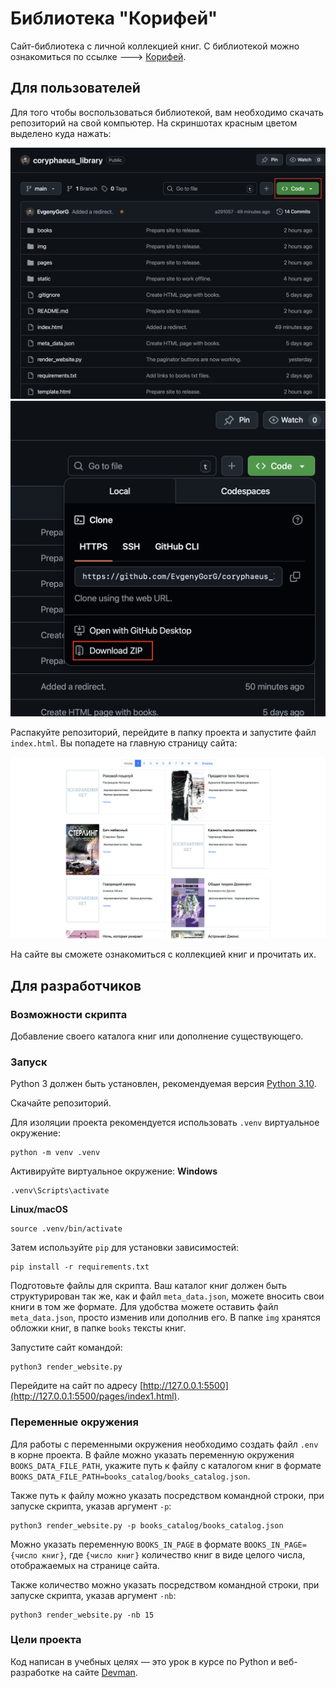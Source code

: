 # Библиотека "Корифей"

Сайт-библиотека с личной коллекцией книг.
С библиотекой можно ознакомиться по ссылке ---> [Корифей](https://evgenygorg.github.io/coryphaeus_library/).

## Для пользователей

Для того чтобы воспользоваться библиотекой, вам необходимо скачать репозиторий на свой компьютер.
На скриншотах красным цветом выделено куда нажать:

![Code](screenshots/download_repo_1.png)
![Download zip](screenshots/download_repo_2.png)

Распакуйте репозиторий, перейдите в папку проекта и запустите файл `index.html`.
Вы попадете на главную страницу сайта:

![Home](screenshots/home.png)

На сайте вы сможете ознакомиться с коллекцией книг и прочитать их.

## Для разработчиков

### Возможности скрипта

Добавление своего каталога книг или дополнение существующего.

### Запуск

Python 3 должен быть установлен, 
рекомендуемая версия [Python 3.10](https://www.python.org/downloads/release/python-3100/).

Скачайте репозиторий.

Для изоляции проекта рекомендуется использовать `.venv` виртуальное окружение:
```shell
python -m venv .venv
```

Активируйте виртуальное окружение:
**Windows**
```shell
.venv\Scripts\activate
```
**Linux/macOS**
```shell
source .venv/bin/activate
```

Затем используйте `pip` для установки зависимостей:
```shell
pip install -r requirements.txt
```

Подготовьте файлы для скрипта. Ваш каталог книг должен быть структурирован так же, как и файл
`meta_data.json`, можете вносить свои книги в том же формате. Для удобства можете оставить файл `meta_data.json`, 
просто изменив или дополнив его.
В папке `img` хранятся обложки книг, в папке `books` тексты книг.

Запустите сайт командой:
```shell
python3 render_website.py
```

Перейдите на сайт по адресу [http://127.0.0.1:5500](http://127.0.0.1:5500/pages/index1.html).

### Переменные окружения

Для работы с переменными окружения необходимо создать файл `.env` в корне проекта.
В файле можно указать переменную окружения `BOOKS_DATA_FILE_PATH`, укажите путь к 
файлу с каталогом книг в формате 
`BOOKS_DATA_FILE_PATH=books_catalog/books_catalog.json`.

Также путь к файлу можно указать посредством командной строки, при запуске скрипта, 
указав аргумент `-p`:
```shell
python3 render_website.py -p books_catalog/books_catalog.json
```

Можно указать переменную `BOOKS_IN_PAGE` в формате `BOOKS_IN_PAGE={число книг}`, где `{число книг}` количество книг в виде целого числа, отображаемых 
на странице сайта.

Также количество можно указать посредством командной строки, при запуске скрипта, 
указав аргумент `-nb`:
```shell
python3 render_website.py -nb 15
```

### Цели проекта

Код написан в учебных целях — это урок в курсе по Python и веб-разработке на сайте [Devman](https://dvmn.org).
